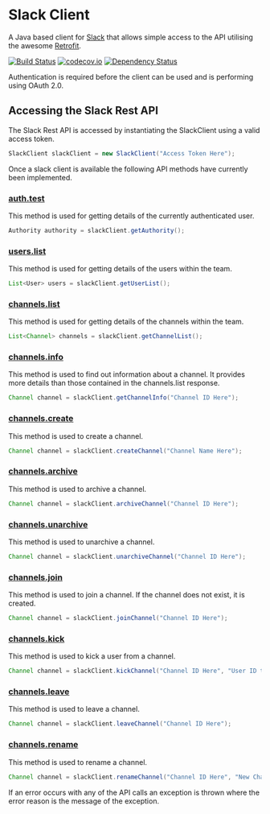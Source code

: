 # Slack Client

A Java based client for [Slack](http://slack.com) that allows simple access to the API utilising the awesome [Retrofit](http://square.github.io/retrofit/).

[![Build Status](https://travis-ci.org/JBartlett86/slack_client.svg?branch=master)](https://travis-ci.org/JohnBartlett/slack_client)
[![codecov.io](http://codecov.io/github/JBartlett86/slack_client/coverage.svg?branch=master)](http://codecov.io/github/JBartlett86/slack_client?branch=master)
[![Dependency Status](https://www.versioneye.com/user/projects/55d506106dbe17001c0001b2/badge.svg?style=flat)](https://www.versioneye.com/user/projects/55d506106dbe17001c0001b2)

Authentication is required before the client can be used and is performing using OAuth 2.0.

## Accessing the Slack Rest API

The Slack Rest API is accessed by instantiating the SlackClient using a valid access token.

```java
SlackClient slackClient = new SlackClient("Access Token Here");
```

Once a slack client is available the following API methods have currently been implemented.

### [auth.test](https://api.slack.com/methods/auth.test)

This method is used for getting details of the currently authenticated user.

```java
Authority authority = slackClient.getAuthority();
```

### [users.list](https://api.slack.com/methods/users.list)

This method is used for getting details of the users within the team.

```java
List<User> users = slackClient.getUserList();
```

### [channels.list](https://api.slack.com/methods/channels.list)

This method is used for getting details of the channels within the team.

```java
List<Channel> channels = slackClient.getChannelList();
```

### [channels.info](https://api.slack.com/methods/channels.info)

This method is used to find out information about a channel.
It provides more details than those contained in the channels.list response.

```java
Channel channel = slackClient.getChannelInfo("Channel ID Here");
```

### [channels.create](https://api.slack.com/methods/channels.create)

This method is used to create a channel.

```java
Channel channel = slackClient.createChannel("Channel Name Here");
```

### [channels.archive](https://api.slack.com/methods/channels.archive)

This method is used to archive a channel.

```java
Channel channel = slackClient.archiveChannel("Channel ID Here");
```

### [channels.unarchive](https://api.slack.com/methods/channels.unarchive)

This method is used to unarchive a channel.

```java
Channel channel = slackClient.unarchiveChannel("Channel ID Here");
```

### [channels.join](https://api.slack.com/methods/channels.list)

This method is used to join a channel. If the channel does not exist, it is created.

```java
Channel channel = slackClient.joinChannel("Channel ID Here");
```

### [channels.kick](https://api.slack.com/methods/channels.kick)

This method is used to kick a user from a channel.

```java
Channel channel = slackClient.kickChannel("Channel ID Here", "User ID to Kick Here");
```

### [channels.leave](https://api.slack.com/methods/channels.leave)

This method is used to leave a channel.

```java
Channel channel = slackClient.leaveChannel("Channel ID Here");
```

### [channels.rename](https://api.slack.com/methods/channels.rename)

This method is used to rename a channel.

```java
Channel channel = slackClient.renameChannel("Channel ID Here", "New Channel Name Here");
```

If an error occurs with any of the API calls an exception is thrown where the error reason is the message of the exception.
